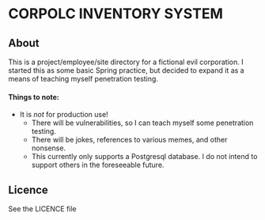 # CORPOLC INVENTORY SYSTEM

## About

This is a project/employee/site directory for a fictional evil corporation. I started this as some basic Spring practice, but decided to expand it as a means of teaching myself penetration testing.

#### Things to note:

* It is *not* for production use!
    * There will be vulnerabilities, so I can teach myself some penetration testing.
    * There will be jokes, references to various memes, and other nonsense.
    * This currently only supports a Postgresql database. I do not intend to support others in the foreseeable future.


## Licence

See the LICENCE file

